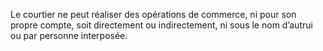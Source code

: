 Le courtier ne peut réaliser des opérations de commerce, ni pour son propre compte,
soit directement ou indirectement, ni sous le nom d’autrui ou par personne interposée.